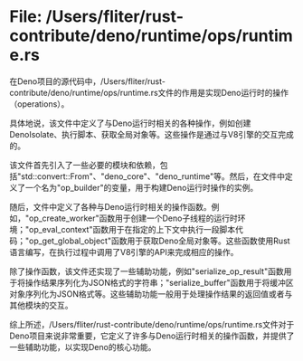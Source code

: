 # File: /Users/fliter/rust-contribute/deno/runtime/ops/runtime.rs

在Deno项目的源代码中，/Users/fliter/rust-contribute/deno/runtime/ops/runtime.rs文件的作用是实现Deno运行时的操作（operations）。

具体地说，该文件中定义了与Deno运行时相关的各种操作，例如创建DenoIsolate、执行脚本、获取全局对象等。这些操作是通过与V8引擎的交互完成的。

该文件首先引入了一些必要的模块和依赖，包括"std::convert::From"、"deno_core"、"deno_runtime"等。然后，在文件中定义了一个名为"op_builder"的变量，用于构建Deno运行时操作的实例。

随后，文件中定义了各种与Deno运行时相关的操作函数。例如，"op_create_worker"函数用于创建一个Deno子线程的运行时环境；"op_eval_context"函数用于在指定的上下文中执行一段脚本代码；"op_get_global_object"函数用于获取Deno全局对象等。这些函数使用Rust语言编写，在执行过程中调用了V8引擎的API来完成相应的操作。

除了操作函数，该文件还实现了一些辅助功能，例如"serialize_op_result"函数用于将操作结果序列化为JSON格式的字符串；"serialize_buffer"函数用于将缓冲区对象序列化为JSON格式等。这些辅助功能一般用于处理操作结果的返回值或者与其他模块的交互。

综上所述，/Users/fliter/rust-contribute/deno/runtime/ops/runtime.rs文件对于Deno项目来说非常重要，它定义了许多与Deno运行时相关的操作函数，并提供了一些辅助功能，以实现Deno的核心功能。

